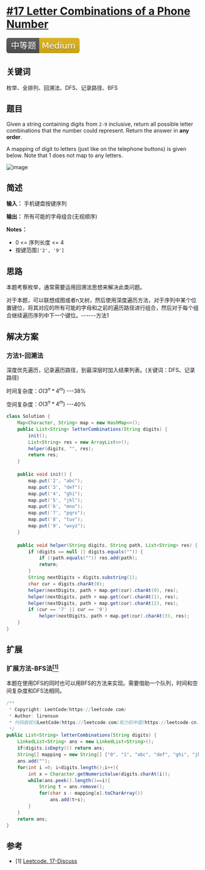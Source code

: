 # [#17 Letter Combinations of a Phone Number](https://leetcode.com/problems/letter-combinations-of-a-phone-number)

![Medium](/figures/Medium.svg)

## 关键词

枚举、全排列、回溯法、DFS、记录路径、BFS

## 题目

Given a string containing digits from `2-9` inclusive, return all possible letter combinations that the number could represent. Return the answer in **any order**.

A mapping of digit to letters (just like on the telephone buttons) is given below. Note that 1 does not map to any letters.

![image](https://upload.wikimedia.org/wikipedia/commons/thumb/7/73/Telephone-keypad2.svg/200px-Telephone-keypad2.svg.png)

## 简述

**输入：** 手机键盘按键序列

**输出：** 所有可能的字母组合(无视顺序)

**Notes：**

+ 0 <= 序列长度 <= 4
+ 按键范围`['2', '9']`

## 思路

本题考察枚举，通常需要运用回溯法思想来解决此类问题。

对于本题，可以联想成图或者n叉树，然后使用深度遍历方法，对于序列中某个位置键位，将其对应的所有可能的字母和之前的遍历路径进行组合，然后对于每个组合继续遍历序列中下一个键位。------方法1

## 解决方案

### 方法1-回溯法

深度优先遍历，记录遍历路径，到最深层时加入结果列表。(关键词：DFS、记录路径)

时间复杂度：$O(3^n*4^m)$ ---38%

空间复杂度：$O(3^n*4^m)$ ---40%

``` java
class Solution {
    Map<Character, String> map = new HashMap<>();
    public List<String> letterCombinations(String digits) {
        init();
        List<String> res = new ArrayList<>();
        helper(digits, "", res);
        return res;
    }

    public void init() {
        map.put('2', "abc");
        map.put('3', "def");
        map.put('4', "ghi");
        map.put('5', "jkl");
        map.put('6', "mno");
        map.put('7', "pqrs");
        map.put('8', "tuv");
        map.put('9', "wxyz");
    }

    public void helper(String digits, String path, List<String> res) {
        if (digits == null || digits.equals("")) {
            if (!path.equals("")) res.add(path);
            return;
        }
        String nextDigits = digits.substring(1);
        char cur = digits.charAt(0);
        helper(nextDigits, path + map.get(cur).charAt(0), res);
        helper(nextDigits, path + map.get(cur).charAt(1), res);
        helper(nextDigits, path + map.get(cur).charAt(2), res);
        if (cur == '7' || cur == '9')
            helper(nextDigits, path + map.get(cur).charAt(3), res);
    }
}
```

## 扩展

### 扩展方法-BFS法[$^{[1]}$](#refer-anchor-1)

本题在使用DFS的同时也可以用BFS的方法来实现。需要借助一个队列，时间和空间复杂度和DFS法相同。

``` java
/**
 * Copyright: LeetCode(https://leetcode.com)
 * Author: lirensun
 * 代码版权归LeetCode(https://leetcode.com)和力扣中国(https://leetcode-cn.com/)所有
 */
public List<String> letterCombinations(String digits) {
    LinkedList<String> ans = new LinkedList<String>();
    if(digits.isEmpty()) return ans;
    String[] mapping = new String[] {"0", "1", "abc", "def", "ghi", "jkl", "mno", "pqrs", "tuv", "wxyz"};
    ans.add("");
    for(int i =0; i<digits.length();i++){
        int x = Character.getNumericValue(digits.charAt(i));
        while(ans.peek().length()==i){
            String t = ans.remove();
            for(char s : mapping[x].toCharArray())
                ans.add(t+s);
        }
    }
    return ans;
}
```

## 参考

<div id="refer-anchor-1"></div>

+ [1] [Leetcode. 17-Discuss](https://leetcode.com/problems/letter-combinations-of-a-phone-number/discuss/8064/My-java-solution-with-FIFO-queue)
